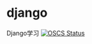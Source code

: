# django
Django学习
[![OSCS Status](https://www.oscs1024.com/platform/badge/xienanjiang/django.svg?size=small)](https://www.oscs1024.com/project/xienanjiang/django?ref=badge_small)